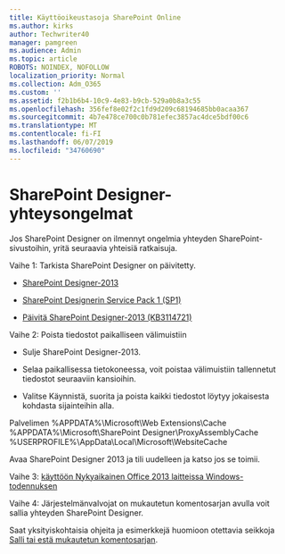 ```yaml
---
title: Käyttöoikeustasoja SharePoint Online
ms.author: kirks
author: Techwriter40
manager: pamgreen
ms.audience: Admin
ms.topic: article
ROBOTS: NOINDEX, NOFOLLOW
localization_priority: Normal
ms.collection: Adm_O365
ms.custom: ''
ms.assetid: f2b1b6b4-10c9-4e83-b9cb-529a0b8a3c55
ms.openlocfilehash: 356fef8e02f2c1fd9d209c68194685bb0acaa367
ms.sourcegitcommit: 4b7e478ce700c0b781efec3857ac4dce5bdf00c6
ms.translationtype: MT
ms.contentlocale: fi-FI
ms.lasthandoff: 06/07/2019
ms.locfileid: "34760690"
---
```

# <a name="sharepoint-designer-connection-issues"></a>SharePoint Designer-yhteysongelmat 

Jos SharePoint Designer on ilmennyt ongelmia yhteyden SharePoint-sivustoihin, yritä seuraavia yhteisiä ratkaisuja.

Vaihe 1: Tarkista SharePoint Designer on päivitetty.

- [SharePoint Designer-2013](https://www.microsoft.com/download/details.aspx?id=35491)

- [SharePoint Designerin Service Pack 1 (SP1)](https://support.microsoft.com/help/2817441/description-of-microsoft-sharepoint-designer-2013-service-pack-1-sp1)

- [Päivitä SharePoint Designer-2013 (KB3114721)](https://support.microsoft.com/help/3114721/august-2-2016-update-for-sharepoint-designer-2013-kb3114721)

Vaihe 2: Poista tiedostot paikalliseen välimuistiin

- Sulje SharePoint Designer-2013.

- Selaa paikallisessa tietokoneessa, voit poistaa välimuistiin tallennetut tiedostot seuraaviin kansioihin.

- Valitse Käynnistä, suorita ja poista kaikki tiedostot löytyy jokaisesta kohdasta sijainteihin alla.

Palvelimen %APPDATA%\Microsoft\Web Extensions\Cache %APPDATA%\Microsoft\SharePoint Designer\ProxyAssemblyCache %USERPROFILE%\AppData\Local\Microsoft\WebsiteCache

Avaa SharePoint Designer 2013 ja tili uudelleen ja katso jos se toimii.

Vaihe 3: [käyttöön Nykyaikainen Office 2013 laitteissa Windows-todennuksen](https://docs.microsoft.com/office365/admin/security-and-compliance/enable-modern-authentication?redirectSourcePath=/article/Enable-Modern-Authentication-for-Office-2013-on-Windows-devices-7dc1c01a-090f-4971-9677-f1b192d6c910&view=o365-worldwide)

Vaihe 4: Järjestelmänvalvojat on mukautetun komentosarjan avulla voit sallia yhteyden SharePoint Designer.

Saat yksityiskohtaisia ohjeita ja esimerkkejä huomioon otettavia seikkoja [Salli tai estä mukautetun komentosarjan](https://docs.microsoft.com/sharepoint/allow-or-prevent-custom-script).



